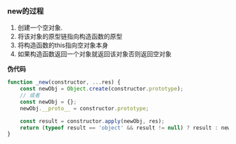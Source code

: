 ### new的过程
1. 创建一个空对象.
2. 将该对象的原型链指向构造函数的原型
3. 将构造函数的this指向空对象本身
4. 如果构造函数返回一个对象就返回该对象否则返回空对象

**伪代码**
```js
function _new(constructor, ...res) {
    const newObj = Object.create(constructor.prototype);
    // 或者
    const newObj = {};
    newObj.__proto__ = constructor.prototype;

    const result = constructor.apply(newObj, res);
    return (typeof result == 'object' && result != null) ? result : newObj
}
```